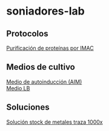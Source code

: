 # soniadores-lab

## Protocolos

[Purificación de proteínas por IMAC](Protocols/Protein_purification.md)  

## Medios de cultivo

[Medio de autoinducción (AIM)](Media/Autoinduction_media-AIM.md)  
[Medio LB](Media/Lysogeny_broth-LB.md)  

## Soluciones

[Solución stock de metales traza 1000x](Solutions/Trace_metals_stock_solution_1000x.md)  
